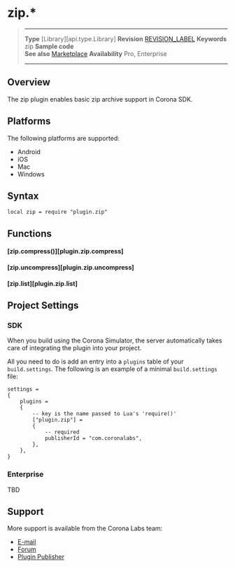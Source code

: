 # zip.*

> --------------------- ------------------------------------------------------------------------------------------
> __Type__              [Library][api.type.Library]
> __Revision__          [REVISION_LABEL](REVISION_URL)
> __Keywords__          zip
> __Sample code__       
> __See also__          [Marketplace](http://www.coronalabs.com/store/plugin)
> __Availability__      Pro, Enterprise
> --------------------- ------------------------------------------------------------------------------------------

## Overview

The zip plugin enables basic zip archive support in Corona SDK.

## Platforms

The following platforms are supported:

* Android
* iOS
* Mac
* Windows

## Syntax

	local zip = require "plugin.zip"


## Functions

#### [zip.compress()][plugin.zip.compress]

#### [zip.uncompress][plugin.zip.uncompress]

#### [zip.list][plugin.zip.list]


## Project Settings

### SDK

When you build using the Corona Simulator, the server automatically takes care of integrating the plugin into your project. 

All you need to do is add an entry into a `plugins` table of your `build.settings`. The following is an example of a minimal `build.settings` file:

``````
settings =
{
	plugins =
	{
		-- key is the name passed to Lua's 'require()'
		["plugin.zip"] =
		{
			-- required
			publisherId = "com.coronalabs",
		},
	},		
}
``````

### Enterprise

TBD

## Support

More support is available from the Corona Labs team:

* [E-mail](mailto://sean@Pcoronalabs.com)
* [Forum](http://forum.coronalabs.com/plugin/zip)
* [Plugin Publisher](http://www.coronalabs.com)


